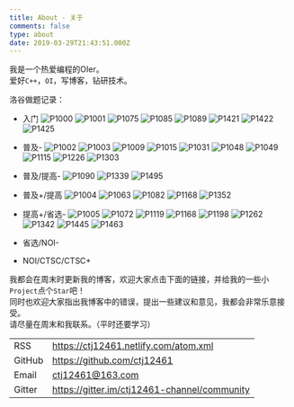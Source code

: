 ```yaml
---
title: About - 关于
comments: false
type: about
date: 2019-03-29T21:43:51.000Z
---
```


我是一个热爱编程的OIer。  
爱好`C++`，`OI`，写博客，钻研技术。

洛谷做题记录：  
- 入门
![P1000](https://img.shields.io/badge/P1000-%E5%85%A5%E9%97%A8-e74c3c.svg)
![P1001](https://img.shields.io/badge/P1001-%E5%85%A5%E9%97%A8-e74c3c.svg)
![P1075](https://img.shields.io/badge/P1075-%E5%85%A5%E9%97%A8-e74c3c.svg)
![P1085](https://img.shields.io/badge/P1085-%E5%85%A5%E9%97%A8-e74c3c.svg)
![P1089](https://img.shields.io/badge/P1089-%E5%85%A5%E9%97%A8-e74c3c.svg)
![P1421](https://img.shields.io/badge/P1421-%E5%85%A5%E9%97%A8-e74c3c.svg)
![P1422](https://img.shields.io/badge/P1422-%E5%85%A5%E9%97%A8-e74c3c.svg)
![P1425](https://img.shields.io/badge/P1425-%E5%85%A5%E9%97%A8-e74c3c.svg)
- 普及-
![P1002](https://img.shields.io/badge/P1002-%E6%99%AE%E5%8F%8A-e67e22.svg)
![P1003](https://img.shields.io/badge/P1003-%E6%99%AE%E5%8F%8A-e67e22.svg)
![P1009](https://img.shields.io/badge/P1009-%E6%99%AE%E5%8F%8A-e67e22.svg)
![P1015](https://img.shields.io/badge/P1015-%E6%99%AE%E5%8F%8A-e67e22.svg)
![P1031](https://img.shields.io/badge/P1031-%E6%99%AE%E5%8F%8A-e67e22.svg)
![P1048](https://img.shields.io/badge/P1048-%E6%99%AE%E5%8F%8A-e67e22.svg)
![P1049](https://img.shields.io/badge/P1049-%E6%99%AE%E5%8F%8A-e67e22.svg)
![P1115](https://img.shields.io/badge/P1115-%E6%99%AE%E5%8F%8A-e67e22.svg)
![P1226](https://img.shields.io/badge/P1226-%E6%99%AE%E5%8F%8A-e67e22.svg)
![P1303](https://img.shields.io/badge/P1303-%E6%99%AE%E5%8F%8A-e67e22.svg)
- 普及/提高-
![P1090](https://img.shields.io/badge/P1090-%E6%99%AE%E5%8F%8A/%E6%8F%90%E9%AB%98---f1c40f.svg)
![P1339](https://img.shields.io/badge/P1339-%E6%99%AE%E5%8F%8A/%E6%8F%90%E9%AB%98---f1c40f.svg)
![P1495](https://img.shields.io/badge/P1495-%E6%99%AE%E5%8F%8A/%E6%8F%90%E9%AB%98---f1c40f.svg)
- 普及+/提高
![P1004](https://img.shields.io/badge/P1004-%E6%99%AE%E5%8F%8A+/%E6%8F%90%E9%AB%98-5eb95e.svg)
![P1063](https://img.shields.io/badge/P1063-%E6%99%AE%E5%8F%8A+/%E6%8F%90%E9%AB%98-5eb95e.svg)
![P1082](https://img.shields.io/badge/P1082-%E6%99%AE%E5%8F%8A+/%E6%8F%90%E9%AB%98-5eb95e.svg)
![P1168](https://img.shields.io/badge/P1168-%E6%99%AE%E5%8F%8A+/%E6%8F%90%E9%AB%98-5eb95e.svg)
![P1352](https://img.shields.io/badge/P1352-%E6%99%AE%E5%8F%8A+/%E6%8F%90%E9%AB%98-5eb95e.svg)
- 提高+/省选-
![P1005](https://img.shields.io/badge/P1005-%E6%8F%90%E9%AB%98+/%E7%9C%81%E9%80%89---3498db.svg)
![P1072](https://img.shields.io/badge/P1072-%E6%8F%90%E9%AB%98+/%E7%9C%81%E9%80%89---3498db.svg)
![P1119](https://img.shields.io/badge/P1119-%E6%8F%90%E9%AB%98+/%E7%9C%81%E9%80%89---3498db.svg)
![P1168](https://img.shields.io/badge/P1168-%E6%8F%90%E9%AB%98+/%E7%9C%81%E9%80%89---3498db.svg)
![P1198](https://img.shields.io/badge/P1198-%E6%8F%90%E9%AB%98+/%E7%9C%81%E9%80%89---3498db.svg)
![P1262](https://img.shields.io/badge/P1262-%E6%8F%90%E9%AB%98+/%E7%9C%81%E9%80%89---3498db.svg)
![P1342](https://img.shields.io/badge/P1342-%E6%8F%90%E9%AB%98+/%E7%9C%81%E9%80%89---3498db.svg)
![P1445](https://img.shields.io/badge/P1445-%E6%8F%90%E9%AB%98+/%E7%9C%81%E9%80%89---3498db.svg)
![P1463](https://img.shields.io/badge/P1463-%E6%8F%90%E9%AB%98+/%E7%9C%81%E9%80%89---3498db.svg)
- 省选/NOI-

- NOI/CTSC/CTSC+

我都会在周末时更新我的博客，欢迎大家点击下面的链接，并给我的一些小`Project`点个`Star`吧！  
同时也欢迎大家指出我博客中的错误，提出一些建议和意见，我都会非常乐意接受。  
请尽量在周末和我联系。（平时还要学习）  

| | |
| -- | -- |
| RSS | https://ctj12461.netlify.com/atom.xml |
| GitHub | https://github.com/ctj12461 |
| Email | <ctj12461@163.com> |
| Gitter | https://gitter.im/ctj12461-channel/community |




